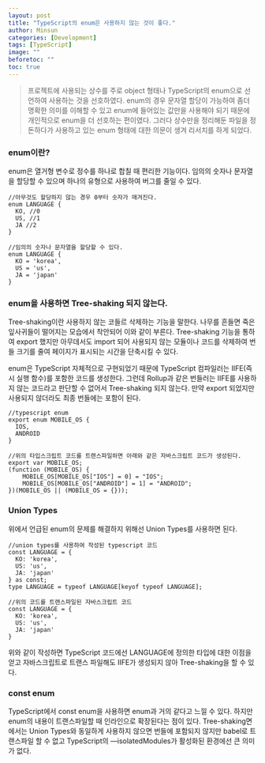 ```yaml
---
layout: post
title: "TypeScript의 enum은 사용하지 않는 것이 좋다."
author: Minsun
categories: [Development]
tags: [TypeScript]
image: ""
beforetoc: ""
toc: true
---
```


> 프로젝트에 사용되는 상수를 주로 object 형태나 TypeScript의 enum으로 선언하여 사용하는 것을 선호하였다. enum의 경우 문자열 할당이 가능하여 좀더 명확한 의미를 이해할 수 있고 enum에 들어있는 값만을 사용해야 되기 때문에 개인적으로 enum을 더 선호하는 편이였다. 그러다 상수만을 정리해둔 파일을 정돈하다가 사용하고 있는 enum 형태에 대한 의문이 생겨 리서치를 하게 되었다.
> 

### enum이란?

enum은 열거형 변수로 정수를 하나로 합칠 때 편리한 기능이다. 임의의 숫자나 문자열을 할당할 수 있으며 하나의 유형으로 사용하여 버그를 줄일 수 있다.

```tsx
//아무것도 할당하지 않는 경우 0부터 숫자가 매겨진다.
enum LANGUAGE {
  KO, //0
  US, //1
  JA //2
}

//임의의 숫자나 문자열을 할당할 수 있다.
enum LANGUAGE {
  KO = 'korea',
  US = 'us',
  JA = 'japan'
}
```

### enum을 사용하면 Tree-shaking 되지 않는다.

Tree-shaking이란 사용하지 않는 코들르 삭제하는 기능을 말한다. 나무를 흔들면 죽은 잎사귀들이 떨어지는 모습에서 착안되어 이와 같이 부른다. Tree-shaking 기능을 통하여 export 했지만 아무데서도 import 되어 사용되지 않는 모듈이나 코드를 삭제하여 번들 크기를 줄여 페이지가 표시되는 시간을 단축시킬 수 있다.

enum은 TypeScript 자체적으로 구현되었기 때문에 TypeScript 컴파일러는 IIFE(즉시 실행 함수)를 포함한 코드를 생성한다. 그런데 Rollup과 같은 번들러는 IIFE를 사용하지 않는 코드라고 판단할 수 없어서 Tree-shaking 되지 않는다. 만약 export 되었지만 사용되지 않더라도 최종 번들에는 포함이 된다.

```tsx
//typescript enum
export enum MOBILE_OS {
  IOS,
  ANDROID
}

//위의 타입스크립트 코드를 트랜스파일하면 아래와 같은 자바스크립트 코드가 생성된다.
export var MOBILE_OS;
(function (MOBILE_OS) {
    MOBILE_OS[MOBILE_OS["IOS"] = 0] = "IOS";
    MOBILE_OS[MOBILE_OS["ANDROID"] = 1] = "ANDROID";
})(MOBILE_OS || (MOBILE_OS = {}));
```

### Union Types

위에서 언급된 enum의 문제를 해결하지 위해선 Union Types를 사용하면 된다.

```tsx
//union types를 사용하여 작성된 typescript 코드
const LANGUAGE = {
  KO: 'korea',
  US: 'us',
  JA: 'japan'
} as const;
type LANGUAGE = typeof LANGUAGE[keyof typeof LANGUAGE];

//위의 코드를 트랜스파일된 자바스크립트 코드
const LANGUAGE = {
  KO: 'korea',
  US: 'us',
  JA: 'japan'
}
```

위와 같이 작성하면 TypeScript 코드에선 LANGUAGE에 정의한 타입에 대한 이점을 얻고 자바스크립트로 트랜스 파일해도 IIFE가 생성되지 않아 Tree-shaking을 할 수 있다.

### const enum

TypeScript에서 const enum을 사용하면 enum과 거의 같다고 느낄 수 있다. 하지만 enum의 내용이 트랜스파일할 때 인라인으로 확장된다는 점이 있다. Tree-shaking면에서는 Union Types와 동일하게 사용하지 않으면 번들에 포함되지 않지만 babel로 트랜스파일 할 수 없고 TypeScript의 —isolatedModules가 활성화된 환경에선 큰 의미가 없다.